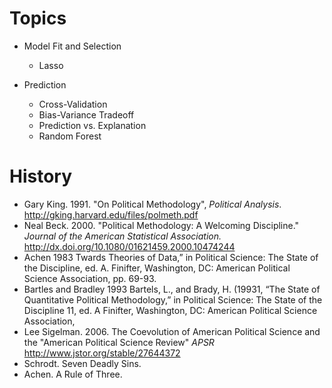# Topics

- Model Fit and Selection

  - Lasso

- Prediction

   - Cross-Validation
   - Bias-Variance Tradeoff
   - Prediction vs. Explanation
   - Random Forest

# History

- Gary King. 1991. "On Political Methodology", *Political Analysis*. http://gking.harvard.edu/files/polmeth.pdf
- Neal Beck. 2000. "Political Methodology: A Welcoming Discipline." *Journal of the American Statistical Association.* http://dx.doi.org/10.1080/01621459.2000.10474244
- Achen 1983 Twards Theories of Data,” in Political Science: The
State of the Discipline, ed. A. Finifter, Washington, DC: American Political
Science Association, pp. 69-93.
- Bartles and Bradley 1993 Bartels, L., and Brady, H. (19931, “The State of Quantitative Political
Methodology,” in Political Science: The State of the Discipline 11, ed.
A Finifter, Washington, DC: American Political Science Association,
- Lee Sigelman. 2006. The Coevolution of American Political Science and the "American Political Science Review" *APSR* http://www.jstor.org/stable/27644372
- Schrodt. Seven Deadly Sins.
- Achen. A Rule of Three.
